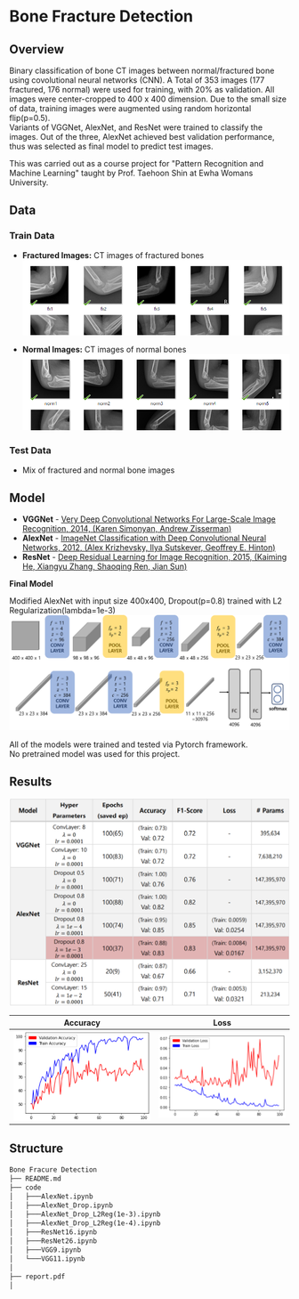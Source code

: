 # Bone Fracture Detection

## Overview

Binary classification of bone CT images between normal/fractured bone using covolutional neural networks (CNN). A Total of 353 images (177 fractured, 176 normal) were used for training, with 20% as validation. All images were center-cropped to 400 x 400 dimension. Due to the small size of data, training images were augmented using random horizontal flip(p=0.5).<br>
Variants of VGGNet, AlexNet, and ResNet were trained to classify the images. Out of the three, AlexNet achieved best validation performance, thus was selected as final model to predict test images.<br>

This was carried out as a course project for "Pattern Recognition and Machine Learning" taught by Prof. Taehoon Shin at Ewha Womans University. 

## Data
### Train Data
* **Fractured Images:** CT images of fractured bones
  ![fraactured](./img/fractured.png)

* **Normal Images:** CT images of normal bones
  ![normal](./img/normal.png)

### Test Data
* Mix of fractured and normal bone images

## Model
* **VGGNet** - [Very Deep Convolutional Networks For Large-Scale Image Recognition, 2014, (Karen Simonyan, Andrew Zisserman)](https://arxiv.org/pdf/1409.1556.pdf)
* **AlexNet** - [ImageNet Classification with Deep Convolutional Neural Networks, 2012, (Alex Krizhevsky, Ilya Sutskever, Geoffrey E. Hinton)](https://papers.nips.cc/paper/2012/file/c399862d3b9d6b76c8436e924a68c45b-Paper.pdf)
* **ResNet** - [Deep Residual Learning for Image Recognition, 2015, (Kaiming He, Xiangyu Zhang, Shaoqing Ren, Jian Sun)](https://arxiv.org/pdf/1512.03385.pdf)

**Final Model**<br>

Modified AlexNet with input size 400x400, Dropout(p=0.8) trained with L2 Regularization(lambda=1e-3)
![block diagram](./img/diagram.png)

All of the models were trained and tested via Pytorch framework. <br>
No pretrained model was used for this project.

## Results
<img width="700" alt="result" src="./img/result.png">

| Accuracy | Loss |
|:--------:|:----:|
| ![acc](./img/accuracy.png) | ![loss](./img/loss.png) |

## Structure
```
Bone Fracure Detection
├── README.md
├── code
│   ├───AlexNet.ipynb
│   ├───AlexNet_Drop.ipynb
│   ├───AlexNet_Drop_L2Reg(1e-3).ipynb
│   ├───AlexNet_Drop_L2Reg(1e-4).ipynb
│   ├───ResNet16.ipynb
│   ├───ResNet26.ipynb
│   ├───VGG9.ipynb
│   └───VGG11.ipynb
│
├── report.pdf
│   
```
<!-- 
**Todo**
- test code 정리>> test.ipynb
- test accuracy 여쭤보기 >> 추가
>